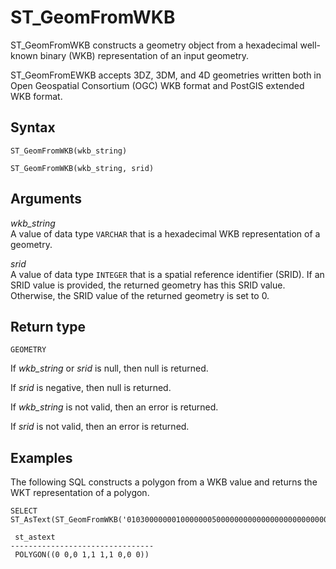 # ST\_GeomFromWKB<a name="ST_GeomFromWKB-function"></a>

ST\_GeomFromWKB constructs a geometry object from a hexadecimal well\-known binary \(WKB\) representation of an input geometry\. 

ST\_GeomFromEWKB accepts 3DZ, 3DM, and 4D geometries written both in Open Geospatial Consortium \(OGC\) WKB format and PostGIS extended WKB format\.

## Syntax<a name="ST_GeomFromWKB-function-syntax"></a>

```
ST_GeomFromWKB(wkb_string)
```

```
ST_GeomFromWKB(wkb_string, srid)
```

## Arguments<a name="ST_GeomFromWKB-function-arguments"></a>

 *wkb\_string*   
A value of data type `VARCHAR` that is a hexadecimal WKB representation of a geometry\.

 *srid*   
A value of data type `INTEGER` that is a spatial reference identifier \(SRID\)\. If an SRID value is provided, the returned geometry has this SRID value\. Otherwise, the SRID value of the returned geometry is set to 0\.

## Return type<a name="ST_GeomFromWKB-function-return"></a>

`GEOMETRY`

If *wkb\_string* or *srid* is null, then null is returned\. 

If *srid* is negative, then null is returned\. 

If *wkb\_string* is not valid, then an error is returned\. 

If *srid* is not valid, then an error is returned\. 

## Examples<a name="ST_GeomFromWKB-function-examples"></a>

The following SQL constructs a polygon from a WKB value and returns the WKT representation of a polygon\. 

```
SELECT ST_AsText(ST_GeomFromWKB('01030000000100000005000000000000000000000000000000000000000000000000000000000000000000F03F000000000000F03F000000000000F03F000000000000F03F000000000000000000000000000000000000000000000000'));            
```

```
 st_astext
--------------------------------
 POLYGON((0 0,0 1,1 1,1 0,0 0))
```
